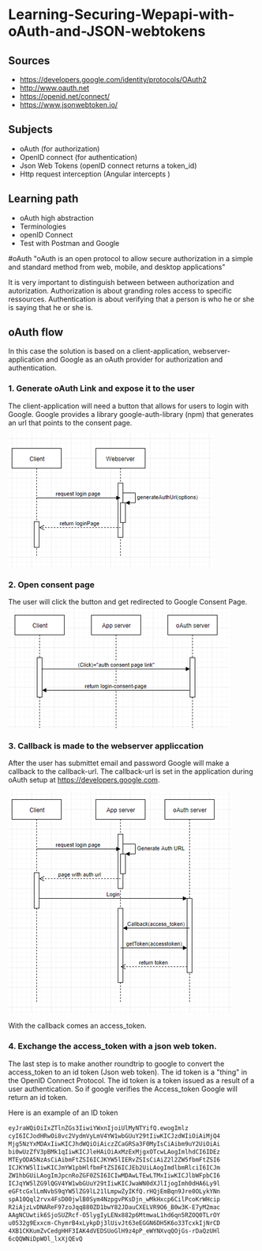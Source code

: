 # Learning-Securing-Wepapi-with-oAuth-and-JSON-webtokens

## Sources
- https://developers.google.com/identity/protocols/OAuth2
- http://www.oauth.net
- https://openid.net/connect/
- https://www.jsonwebtoken.io/

## Subjects

- oAuth (for authorization)
- OpenID connect (for authentication)
- Json Web Tokens (openID connect returns a token_id)   
- Http request interception (Angular intercepts )

## Learning path

- oAuth high abstraction
- Terminologies
- openID Connect
- Test with Postman and Google

#oAuth
"oAuth is an open protocol to allow secure authorization in a simple and standard method from web, mobile, and desktop applications"

It is very important to distinguish between between authorization and autorization. 
Authorization is about granding roles access to specific ressources. Authentication is about verifying that a person is who he or she is saying that he or she is.

## oAuth flow
In this case the solution is based on a client-application, webserver-application and Google as an oAuth provider for authorization and authentication. 
### 1. Generate oAuth Link and expose it to the user
The client-application will need a button that allows for users to login with Google. Google provides a library google-auth-library (npm) that generates an url that points to the consent page.

![alt text](https://raw.githubusercontent.com/knoerregaard/Learning-Securing-Wepapi-with-oAuth-and-JSON-webtokens/master/public/oauthFlow_generate_oAuth_URL.PNG)

### 2. Open consent page
The user will click the button and get redirected to Google Consent Page.
![alt text](https://raw.githubusercontent.com/knoerregaard/Learning-Securing-Wepapi-with-oAuth-and-JSON-webtokens/master/public/oauthFlow_loginConsentPage.PNG)

### 3. Callback is made to the webserver appliccation
After the user has submittet email and password Google will make a callback to the callback-url. The callback-url is set in the application during oAuth setup at https://developers.google.com.

![alt text](https://raw.githubusercontent.com/knoerregaard/Learning-Securing-Wepapi-with-oAuth-and-JSON-webtokens/master/public/oauthFlow.PNG)

With the callback comes an access_token.
### 4. Exchange the access_token with a json web token.
The last step is to make another roundtrip to google to convert the access_token to an id token (Json web token). The id token is a "thing" in the OpenID Connect Protocol. The id token is a token issued as a result of a user authentication. So if google verifies the Access_token Google will return an id token. 

Here is an example of an ID token
```
eyJraWQiOiIxZTlnZGs3IiwiYWxnIjoiUlMyNTYifQ.ewogImlz
cyI6ICJodHRwOi8vc2VydmVyLmV4YW1wbGUuY29tIiwKICJzdWIiOiAiMjQ4
Mjg5NzYxMDAxIiwKICJhdWQiOiAiczZCaGRSa3F0MyIsCiAibm9uY2UiOiAi
bi0wUzZfV3pBMk1qIiwKICJleHAiOiAxMzExMjgxOTcwLAogImlhdCI6IDEz
MTEyODA5NzAsCiAibmFtZSI6ICJKYW5lIERvZSIsCiAiZ2l2ZW5fbmFtZSI6
ICJKYW5lIiwKICJmYW1pbHlfbmFtZSI6ICJEb2UiLAogImdlbmRlciI6ICJm
ZW1hbGUiLAogImJpcnRoZGF0ZSI6ICIwMDAwLTEwLTMxIiwKICJlbWFpbCI6
ICJqYW5lZG9lQGV4YW1wbGUuY29tIiwKICJwaWN0dXJlIjogImh0dHA6Ly9l
eGFtcGxlLmNvbS9qYW5lZG9lL21lLmpwZyIKfQ.rHQjEmBqn9Jre0OLykYNn
spA10Qql2rvx4FsD00jwlB0Sym4NzpgvPKsDjn_wMkHxcp6CilPcoKrWHcip
R2iAjzLvDNAReF97zoJqq880ZD1bwY82JDauCXELVR9O6_B0w3K-E7yM2mac
AAgNCUwtik6SjoSUZRcf-O5lygIyLENx882p6MtmwaL1hd6qn5RZOQ0TLrOY
u0532g9Exxcm-ChymrB4xLykpDj3lUivJt63eEGGN6DH5K6o33TcxkIjNrCD
4XB1CKKumZvCedgHHF3IAK4dVEDSUoGlH9z4pP_eWYNXvqQOjGs-rDaQzUHl
6cQQWNiDpWOl_lxXjQEvQ
```
